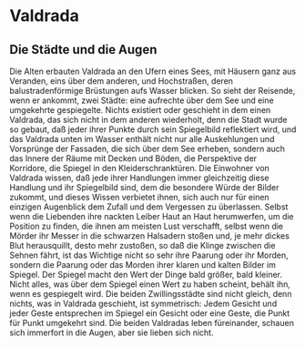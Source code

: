 # Valdrada

## Die Städte und die Augen

Die Alten erbauten Valdrada an den Ufern eines Sees, mit Häusern ganz aus Veranden, eins über dem anderen, und Hochstraßen, deren balustradenförmige Brüstungen aufs Wasser blicken. So sieht der Reisende, wenn er ankommt, zwei Städte: eine aufrechte über dem See und eine umgekehrte gespiegelte. Nichts existiert oder geschieht in dem einen Valdrada, das sich nicht in dem anderen wiederholt, denn die Stadt wurde so gebaut, daß jeder ihrer Punkte durch sein Spiegelbild reflektiert wird, und das Valdrada unten im Wasser enthält nicht nur alle Auskehlungen und Vorsprünge der Fassaden, die sich über dem See erheben, sondern auch das Innere der Räume mit Decken und Böden, die Perspektive der Korridore, die Spiegel in den Kleiderschranktüren.
Die Einwohner von Valdrada wissen, daß jede ihrer Handlungen immer gleichzeitig diese Handlung und ihr Spiegelbild sind, dem die besondere Würde der Bilder zukommt, und dieses Wissen verbietet ihnen, sich auch nur für einen einzigen Augenblick dem Zufall und dem Vergessen zu überlassen. Selbst wenn die Liebenden ihre nackten Leiber Haut an Haut herumwerfen, um die Position zu finden, die ihnen am meisten Lust verschafft, selbst wenn die Mörder ihr Messer in die schwarzen Halsadern stoßen und, je mehr dickes Blut herausquillt, desto mehr zustoßen, so daß die Klinge zwischen die Sehnen fährt, ist das Wichtige nicht so sehr ihre Paarung oder ihr Morden, sondern die Paarung oder das Morden ihrer klaren und kalten Bilder im Spiegel.
Der Spiegel macht den Wert der Dinge bald größer, bald kleiner. Nicht alles, was über dem Spiegel einen Wert zu haben scheint, behält ihn, wenn es gespiegelt wird. Die beiden Zwillingsstädte sind nicht gleich, denn nichts, was in Valdrada geschieht, ist symmetrisch: Jedem Gesicht und jeder Geste entsprechen im Spiegel ein Gesicht oder eine Geste, die Punkt für Punkt umgekehrt sind. Die beiden Valdradas leben füreinander, schauen sich immerfort in die Augen, aber sie lieben sich nicht.
